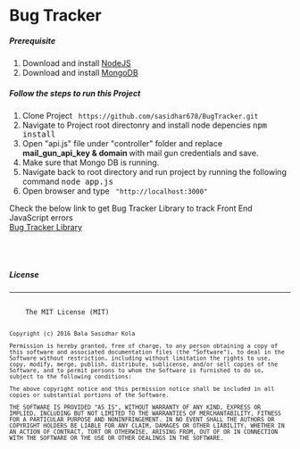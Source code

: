 # Bug Tracker

<h5> Prerequisite </h5>
<ol> 
	<li> Download and install <a href="https://nodejs.org/en/download/"> NodeJS </a> </li>
	<li> Download and install <a href="https://www.mongodb.com/download-center"> MongoDB </a> </li>

</ol>

<h5> Follow the steps to run this Project </h5>

<ol>
	<li> Clone Project <code> https://github.com/sasidhar678/BugTracker.git </code> </li>
	<li> Navigate to Project root directonry and install node depencies <kbd> npm install </kbd> </li>
	<li> Open "api.js" file under "controller" folder and replace <b> mail_gun_api_key & domain </b> with mail gun credentials and save.</li>
	<li> Make sure that Mongo DB is running.</li>
	<li> Navigate back to root directory and run project by running the following command <kbd> node app.js </kbd> </li>
	<li> Open browser and type <code> "http://localhost:3000" </code> </li>
</ol>

Check the below link to get Bug Tracker Library to track Front End JavaScript errors <br>
<a href="https://github.com/sasidhar678/BugTrackerLibrary"> Bug Tracker Library </a>

<br> <br> 
<h5>License</h5>
<hr>
<code>
	The MIT License (MIT)
	
	Copyright (c) 2016 Bala Sasidhar Kola
	
	Permission is hereby granted, free of charge, to any person obtaining a copy of this software and associated documentation files (the "Software"), to deal in the Software without restriction, including without limitation the rights to use, copy, modify, merge, publish, distribute, sublicense, and/or sell copies of the Software, and to permit persons to whom the Software is furnished to do so, subject to the following conditions:
	
	The above copyright notice and this permission notice shall be included in all copies or substantial portions of the Software.
	
	THE SOFTWARE IS PROVIDED "AS IS", WITHOUT WARRANTY OF ANY KIND, EXPRESS OR IMPLIED, INCLUDING BUT NOT LIMITED TO THE WARRANTIES OF MERCHANTABILITY, FITNESS FOR A PARTICULAR PURPOSE AND NONINFRINGEMENT. IN NO EVENT SHALL THE AUTHORS OR COPYRIGHT HOLDERS BE LIABLE FOR ANY CLAIM, DAMAGES OR OTHER LIABILITY, WHETHER IN AN ACTION OF CONTRACT, TORT OR OTHERWISE, ARISING FROM, OUT OF OR IN CONNECTION WITH THE SOFTWARE OR THE USE OR OTHER DEALINGS IN THE SOFTWARE.

</code>
